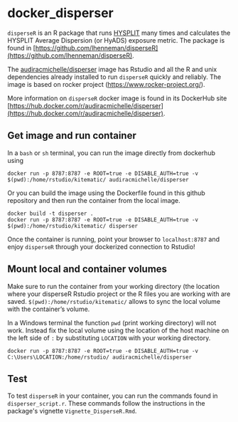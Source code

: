 # docker_disperser

`disperseR` is an R package that runs [HYSPLIT](https://ready.arl.noaa.gov/HYSPLIT.php) many times and calculates the HYSPLIT Average Dispersion (or HyADS) exposure metric. The package is found in [https://github.com/lhenneman/disperseR](https://github.com/lhenneman/disperseR).

The [audiracmichelle/disperser](https://hub.docker.com/r/audiracmichelle/disperser) image has Rstudio and all the R and unix dependencies already installed to run `disperseR` quickly and reliably. The image is based on rocker project (<https://www.rocker-project.org/>). 

More information on `disperseR` docker image is found in its DockerHub site [https://hub.docker.com/r/audiracmichelle/disperser](https://hub.docker.com/r/audiracmichelle/disperser).

## Get image and run container

In a `bash` or `sh` terminal, you can run the image directly from dockerhub using

    docker run -p 8787:8787 -e ROOT=true -e DISABLE_AUTH=true -v $(pwd):/home/rstudio/kitematic/ audiracmichelle/disperser

Or you can build the image using the Dockerfile found in this github repository and then run the container from the local image.

    docker build -t disperser .
    docker run -p 8787:8787 -e ROOT=true -e DISABLE_AUTH=true -v $(pwd):/home/rstudio/kitematic/ disperser

Once the container is running, point your browser to `localhost:8787` and enjoy `disperseR` through your dockerized connection to Rstudio\!

## Mount local and container volumes

Make sure to run the container from your working directory (the location where your disperseR Rstudio project or the R files you are working with are saved. `$(pwd):/home/rstudio/kitematic/` allows to sync the local volume with the container’s volume.

In a Windows terminal the function `pwd` (print working directory) will not work. Instead fix the local volume using the location of the host machine on the left side of `:` by substituting `LOCATION` with your working directory.

```{}
docker run -p 8787:8787 -e ROOT=true -e DISABLE_AUTH=true -v C:\Users\LOCATION:/home/rstudio/ audiracmichelle/disperser
```

## Test

To test `disperseR` in your container, you can run the commands found in `disperser_script.r`. These commands follow the instructions in the package's vignette `Vignette_DisperseR.Rmd`.
